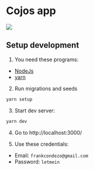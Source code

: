 # Cojos app

<img src='https://i.imgur.com/0QZVfYx.png' />

## Setup development

1. You need these programs:

- [NodeJs](https://nodejs.org/en/)
- [yarn](https://yarnpkg.com/)

2. Run migrations and seeds

```sh
yarn setup
```

3. Start dev server:

```sh
yarn dev
```

4. Go to http://localhost:3000/

5. Use these credentials:

- Email: `frankcondezo@gmail.com`
- Password: `letmein`
